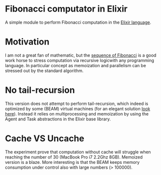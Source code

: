 # Fibonacci computator in Elixir
A simple module to perform Fibonacci computation in the [Elixir language](http://elixir-lang.org/).

# Motivation
I am not a great fan of mathematic, but the [sequence of Fibonacci](http://en.wikipedia.org/wiki/Fibonacci_number) is a good work horse to stress computation via recursive logicwith any programming language.
In particular concept as memoization and parallelism can be stressed out by the standard algorithm.

# No tail-recursion
This version does not attempt to perform tail-recursion, which indeed is optimized by some (BEAM) virtual machines (for an elegant solution [look here](https://gist.github.com/jbowles/8a2d8d177a6ed242e334)).
Instead it relies on multiprocessing and memoization by using the Agent and Task abstractions in the Elixir base library.

# Cache VS Uncache
The experiment prove that computation without cache will struggle when reaching the number of 30 (MacBook Pro i7 2.2Ghz 8GB).
Memoized version is a blaze. More interesting is that the BEAM keeps memory consumption under control also with large numbers (> 100000).
